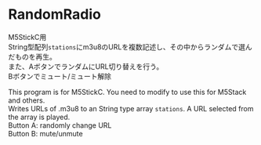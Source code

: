 # RandomRadio  
M5StickC用  
String型配列`stations`にm3u8のURLを複数記述し、その中からランダムで選んだものを再生。  
また、AボタンでランダムにURL切り替えを行う。  
Bボタンでミュート/ミュート解除  

This program is for M5StickC. You need to modify to use this for M5Stack and others.  
Writes URLs of .m3u8 to an String type array `stations`. A URL selected from the array is played.  
Button A: randomly change URL  
Button B: mute/unmute  
